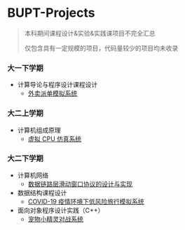 # BUPT-Projects
> 本科期间课程设计&实验&实践课项目不完全汇总
>
> 仅包含具有一定规模的项目，代码量较少的项目均未收录

### 大一下学期
- 计算导论与程序设计课程设计
  - [外卖派单模拟系统](01-Delivery_Order_Simulation_System)

### 大二上学期
- 计算机组成原理
  - [虚拟 CPU 仿真系统](02-CPU_Emulator)

### 大二下学期
- 计算机网络
  - [数据链路层滑动窗口协议的设计与实现](03-Data_Link_Layer_Sliding_Window_Protocol)
- 数据结构课程设计
  - [COVID-19 疫情环境下低风险旅行模拟系统](04-COVID-19_Travel_System)
- 面向对象程序设计实践（C++）
  - [宠物小精灵对战系统](05-Pokemon)